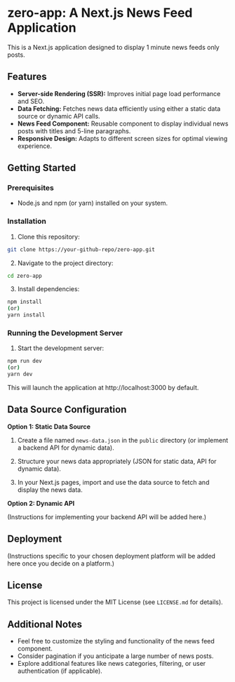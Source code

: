 # zero-app: A Next.js News Feed Application

This is a Next.js application designed to display 1 minute news feeds only posts.

## Features

- **Server-side Rendering (SSR):** Improves initial page load performance and SEO.
- **Data Fetching:** Fetches news data efficiently using either a static data source or dynamic API calls.
- **News Feed Component:** Reusable component to display individual news posts with titles and 5-line paragraphs.
- **Responsive Design:** Adapts to different screen sizes for optimal viewing experience.

## Getting Started

### Prerequisites

- Node.js and npm (or yarn) installed on your system.

### Installation

1. Clone this repository:

```bash
git clone https://your-github-repo/zero-app.git
```

2. Navigate to the project directory:

```bash
cd zero-app
```

3. Install dependencies:

```bash
npm install
(or)
yarn install
```

### Running the Development Server

1. Start the development server:

```bash
npm run dev
(or)
yarn dev
```

This will launch the application at http://localhost:3000 by default.

## Data Source Configuration

**Option 1: Static Data Source**

1. Create a file named `news-data.json` in the `public` directory (or implement a backend API for dynamic data).

2. Structure your news data appropriately (JSON for static data, API for dynamic data).

3. In your Next.js pages, import and use the data source to fetch and display the news data.

**Option 2: Dynamic API**

(Instructions for implementing your backend API will be added here.)

## Deployment

(Instructions specific to your chosen deployment platform will be added here once you decide on a platform.)

## License

This project is licensed under the MIT License (see `LICENSE.md` for details).

## Additional Notes

- Feel free to customize the styling and functionality of the news feed component.
- Consider pagination if you anticipate a large number of news posts.
- Explore additional features like news categories, filtering, or user authentication (if applicable).
